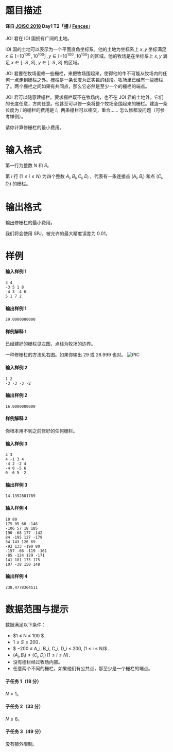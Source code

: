 
# 题目描述

#### 译自 [JOISC 2018](https://www.ioi-jp.org/camp/2018/2018-sp-tasks/index.html) Day1 T2「[柵](https://www.ioi-jp.org/camp/2018/2018-sp-tasks/day1/fences.pdf) / [Fences](https://www.ioi-jp.org/camp/2018/2018-sp-tasks/day1/fences-en.pdf)」
JOI 君在 IOI 国拥有广阔的土地。

IOI 国的土地可以表示为一个平面直角坐标系。他的土地为坐标系上 $x,y$ 坐标满足 $x \in [-10^{100}\, , \, 10^{100}] \, , \, y \in [-10^{100}\, , \, 10^{100}]$ 的区域。他的牧场是在坐标系上 $x,y$ 满足 $x \in [-S\, , \, S] \, , \, y \in [-S\, , \, S]$ 的区域。

JOI 君要在牧场里修一些栅栏，来把牧场围起来，使得他的牛不可能从牧场内的任何一点走到栅栏之外。栅栏是一条长度为正实数的线段。牧场里已经有一些栅栏了。两个栅栏之间如果有共同点，那么它必然是至少一个的栅栏的端点。

JOI 君可以随意建栅栏。要求栅栏既不在牧场内，也不在 JOI 君的土地外，它们的长度任意，方向任意。他甚至可以修一条将整个牧场全围起来的栅栏。建造一条长度为 $l$ 的栅栏的费用是 $l$。两条栅栏可以相交，重合...... 怎么修都没问题（可参考样例）。

请你计算修栅栏的最小费用。

# 输入格式

第一行为整数 $N$ 和  $S$。

第 $i$ 行 $(1\le i \le N)$ 为四个整数 $A_i,B_i,C_i,D_i$ ，代表有一条连接点 $(A_i,B_i)$ 和点 $(C_i,D_i)$ 的栅栏。

# 输出格式

输出修栅栏的最小费用。

我们将会使用 SPJ。被允许的最大精度误差为 $0.01$。

# 样例

#### 输入样例 1
```plain
3 4
-3 5 1 8
-4 3 -4 6
5 1 7 2
```

#### 输出样例 1
```plain
29.0000000000
```
#### 样例解释 1

已经建好的栅栏见左图，点线为牧场的边界。

一种修栅栏的方法见右图。如果你输出 $29$ 或 $28.999$ 也对。
![PIC](source/loj/2832/img/aHR0cHM6Ly9zMS5heDF4LmNvbS8yMDE4LzA4LzIxL1A0c1kzRi5wbmc=.png)
#### 输入样例 2
```plain
1 2
-3 -3 -3 -2
```

#### 输出样例 2
```plain
16.0000000000
```

#### 样例解释 2
你根本用不到之前修好的任何栅栏。

#### 输入样例 3
```plain
4 3
4 -1 3 4
-4 2 -2 4
-4 0 -5 6
0 -6 5 -2
```

#### 输出样例 3
```plain
14.1392801789
```
#### 输入样例 4
```plain
10 80
175 95 60 -146
-106 57 18 185
190 -68 177 -142
84 -195 127 -179
34 143 126 69
-92 133 -190 80
-157 -66 -119 -161
-85 -124 129 -171
141 181 175 175
107 -38 150 148
```

#### 输出样例 4
```plain
238.4778364511
```

# 数据范围与提示

数据满足以下条件：

- $1 ≤ N ≤ 100 $．
- $1 ≤ S ≤ 200$．
- $ −200 ≤ A_i, B_i, C_i, D_i ≤ 200\, (1 ≤ i ≤ N)$．
- $(A_i, B_i) \ne (C_i, D_i)\, (1 ≤ i ≤ N)$．
- 没有栅栏经过牧场内部。
- 任意两个不同的栅栏，如果他们有公共点，那至少是一个栅栏的端点。

#### 子任务 1（18 分）

$N=1$。

#### 子任务 2（33 分）

$N\le 6$。

#### 子任务 3（49 分）

没有额外限制。


